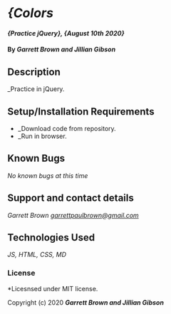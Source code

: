 # _{Colors_

#### _{Practice jQuery}, {August 10th 2020}_

#### By _**Garrett Brown and Jillian Gibson**_

## Description

_Practice in jQuery.

## Setup/Installation Requirements

* _Download code from repository.
* _Run in browser.

## Known Bugs

_No known bugs at this time_

## Support and contact details

_Garrett Brown <garrettpaulbrown@gmail.com>_

## Technologies Used

_JS, HTML, CSS, MD_

### License

*Licesnsed under MIT license.

Copyright (c) 2020 **_Garrett Brown and Jillian Gibson_**
